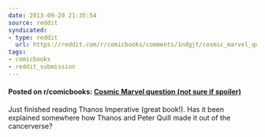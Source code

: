```yaml
---
date: 2013-09-29 21:35:54
source: reddit
syndicated:
- type: reddit
  url: https://reddit.com/r/comicbooks/comments/1ndgjt/cosmic_marvel_question_not_sure_if_spoiler/
tags:
- comicbooks
- reddit_submission
---
```


#### Posted on r/comicbooks: [Cosmic Marvel question (not sure if spoiler)](https://reddit.com/r/comicbooks/comments/1ndgjt/cosmic_marvel_question_not_sure_if_spoiler/)

Just finished reading Thanos Imperative (great book!). Has it been explained somewhere how Thanos and Peter Quill made it out of the cancerverse?
